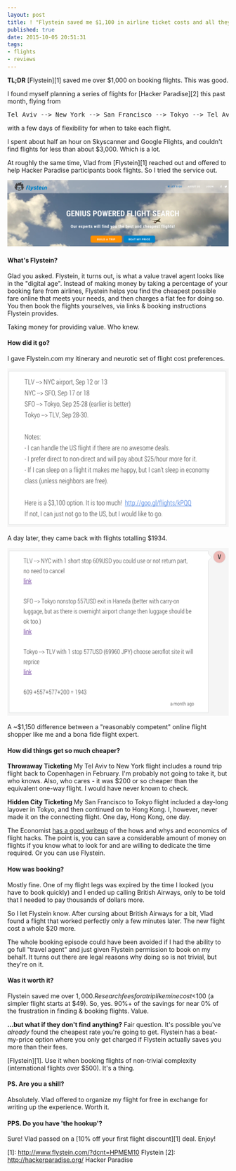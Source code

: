 ```yaml
---
layout: post
title: ! "Flystein saved me $1,100 in airline ticket costs and all they got was this lousy blog post"
published: true
date: 2015-10-05 20:51:31
tags:
- flights
- reviews
---
```



**TL;DR** [Flystein][1] saved me over $1,000 on booking flights. This was good.

I found myself planning a series of flights for [Hacker Paradise][2] this past month, flying from
<pre>Tel Aviv --> New York --> San Francisco --> Tokyo --> Tel Aviv</pre>
with a few days of flexibility for when to take each flight.

I spent about half an hour on Skyscanner and Google Flights, and couldn't find flights for less than about $3,000. Which is a lot.

At roughly the same time, Vlad from [Flystein][1] reached out and offered to help Hacker Paradise participants book flights. So I tried the service out.

![flystein's website](/images/flystein-above-the-fold.png)

#### What's Flystein?
Glad you asked. Flystein, it turns out, is what a value travel agent looks like in the "digital age". Instead of making money by taking a percentage of your booking fare from airlines, Flystein helps you find the cheapest possible fare online that meets your needs, and then charges a flat fee for doing so. You then book the flights yourselves, via links & booking instructions Flystein provides.

Taking money for providing value. Who knew.

#### How did it go?
I gave Flystein.com my itinerary and neurotic set of flight cost preferences.

![my flystein itinerary](/images/flystein-itinerary.png)

A day later, they came back with flights totalling $1934.

![flystein's proposal](/images/flystein-proposed-routes.png)

A ~$1,150 difference between a "reasonably competent" online flight shopper like me and a bona fide flight expert.

#### How did things get so much cheaper?
**Throwaway Ticketing** My Tel Aviv to New York flight includes a round trip flight back to Copenhagen in February. I'm probably not going to take it, but who knows. Also, who cares - it was $200 or so cheaper than the equivalent one-way flight. I would have never known to check.

**Hidden City Ticketing** My San Francisco to Tokyo flight included a day-long layover in Tokyo, and then continued on to Hong Kong. I, however, never made it on the connecting flight. One day, Hong Kong, one day.

The Economist [has a good writeup](http://www.economist.com/news/business/21639575-economics-air-ticketing-can-produce-some-peculiarities-phantom-flights) of the hows and whys and economics of flight hacks. The point is, you can save a considerable amount of money on flights if you know what to look for and are willing to dedicate the time required. Or you can use Flystein.

#### How was booking?
Mostly fine. One of my flight legs was expired by the time I looked (you have to book quickly) and I ended up calling British Airways, only to be told that I needed to pay thousands of dollars more.

So I let Flystein know. After cursing about British Airways for a bit, Vlad found a flight that worked perfectly only a few minutes later. The new flight cost a whole $20 more.

The whole booking episode could have been avoided if I had the ability to go full "travel agent" and just given Flystein permission to book on my behalf. It turns out there are legal reasons why doing so is not trivial, but they're on it.

#### Was it worth it?
Flystein saved me over $1,000. Research fees for a trip like mine cost <$100 (a simpler flight starts at $49). So, yes.  90%+ of the savings for near 0% of the frustration in finding & booking flights. Value.

**...but what if they don't find anything?** Fair question. It's possible you've _already_ found the cheapest rate you're going to get. Flystein has a beat-my-price option where you only get charged if Flystein actually saves you more than their fees.

[Flystein][1]. Use it when booking flights of non-trivial complexity (international flights over $500). It's a thing.

#### PS. Are you a shill?
Absolutely. Vlad offered to organize my flight for free in exchange for writing up the experience. Worth it.

#### PPS. Do you have 'the hookup'?
Sure! Vlad passed on a [10% off your first flight discount][1] deal. Enjoy!

[1]: http://www.flystein.com/?dcnt=HPMEM10   Flystein
[2]: http://hackerparadise.org/   Hacker Paradise

